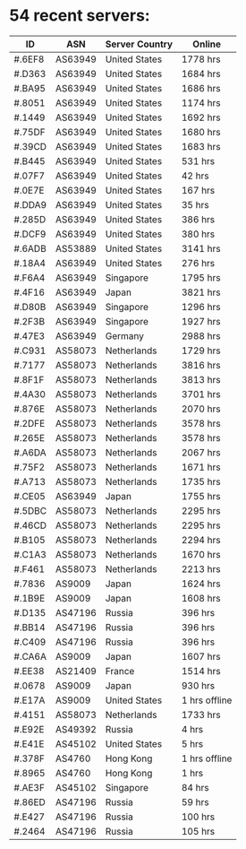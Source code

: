 # 54 recent servers:

| ID | ASN | Server Country | Online |
| ------ | ------ | ------ | ------ |
| #.6EF8 | AS63949 | United States | 1778 hrs |
| #.D363 | AS63949 | United States | 1684 hrs |
| #.BA95 | AS63949 | United States | 1686 hrs |
| #.8051 | AS63949 | United States | 1174 hrs |
| #.1449 | AS63949 | United States | 1692 hrs |
| #.75DF | AS63949 | United States | 1680 hrs |
| #.39CD | AS63949 | United States | 1683 hrs |
| #.B445 | AS63949 | United States | 531 hrs |
| #.07F7 | AS63949 | United States | 42 hrs |
| #.0E7E | AS63949 | United States | 167 hrs |
| #.DDA9 | AS63949 | United States | 35 hrs |
| #.285D | AS63949 | United States | 386 hrs |
| #.DCF9 | AS63949 | United States | 380 hrs |
| #.6ADB | AS53889 | United States | 3141 hrs |
| #.18A4 | AS63949 | United States | 276 hrs |
| #.F6A4 | AS63949 | Singapore | 1795 hrs |
| #.4F16 | AS63949 | Japan | 3821 hrs |
| #.D80B | AS63949 | Singapore | 1296 hrs |
| #.2F3B | AS63949 | Singapore | 1927 hrs |
| #.47E3 | AS63949 | Germany | 2988 hrs |
| #.C931 | AS58073 | Netherlands | 1729 hrs |
| #.7177 | AS58073 | Netherlands | 3816 hrs |
| #.8F1F | AS58073 | Netherlands | 3813 hrs |
| #.4A30 | AS58073 | Netherlands | 3701 hrs |
| #.876E | AS58073 | Netherlands | 2070 hrs |
| #.2DFE | AS58073 | Netherlands | 3578 hrs |
| #.265E | AS58073 | Netherlands | 3578 hrs |
| #.A6DA | AS58073 | Netherlands | 2067 hrs |
| #.75F2 | AS58073 | Netherlands | 1671 hrs |
| #.A713 | AS58073 | Netherlands | 1735 hrs |
| #.CE05 | AS63949 | Japan | 1755 hrs |
| #.5DBC | AS58073 | Netherlands | 2295 hrs |
| #.46CD | AS58073 | Netherlands | 2295 hrs |
| #.B105 | AS58073 | Netherlands | 2294 hrs |
| #.C1A3 | AS58073 | Netherlands | 1670 hrs |
| #.F461 | AS58073 | Netherlands | 2213 hrs |
| #.7836 | AS9009 | Japan | 1624 hrs |
| #.1B9E | AS9009 | Japan | 1608 hrs |
| #.D135 | AS47196 | Russia | 396 hrs |
| #.BB14 | AS47196 | Russia | 396 hrs |
| #.C409 | AS47196 | Russia | 396 hrs |
| #.CA6A | AS9009 | Japan | 1607 hrs |
| #.EE38 | AS21409 | France | 1514 hrs |
| #.0678 | AS9009 | Japan | 930 hrs |
| #.E17A | AS9009 | United States | 1 hrs offline |
| #.4151 | AS58073 | Netherlands | 1733 hrs |
| #.E92E | AS49392 | Russia | 4 hrs |
| #.E41E | AS45102 | United States | 5 hrs |
| #.378F | AS4760 | Hong Kong | 1 hrs offline |
| #.8965 | AS4760 | Hong Kong | 1 hrs |
| #.AE3F | AS45102 | Singapore | 84 hrs |
| #.86ED | AS47196 | Russia | 59 hrs |
| #.E427 | AS47196 | Russia | 100 hrs |
| #.2464 | AS47196 | Russia | 105 hrs |

